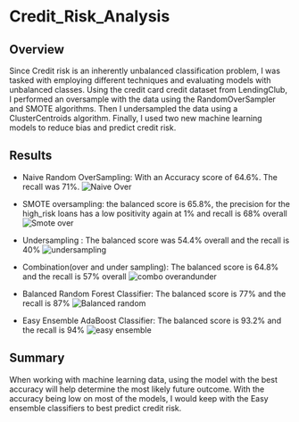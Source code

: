 # Credit_Risk_Analysis
 
## Overview
Since Credit risk is an inherently unbalanced classification problem, I was tasked with employing different techniques and evaluating models with unbalanced classes. Using the credit card credit dataset from LendingClub,  I performed an oversample with the data using the RandomOverSampler and SMOTE algorithms. Then I undersampled the data using a ClusterCentroids algorithm. Finally, I used two new machine learning models to reduce bias and predict credit risk.
 
## Results
* Naive Random OverSampling: With an Accuracy score of 64.6%. The recall was 71%.
![Naive Over](https://user-images.githubusercontent.com/103524591/195484247-837b59f8-ce7b-4bac-8ec7-562d040e4372.png)

* SMOTE oversampling: the balanced score is 65.8%, the precision for the high_risk loans has a low positivity
again at 1% and recall is 68% overall
![Smote over](https://user-images.githubusercontent.com/103524591/195484259-88fa224c-f9f7-46da-9e63-d5c755af2c5b.png)

* Undersampling : The balanced score was 54.4% overall and the recall is 40%
![undersampling](https://user-images.githubusercontent.com/103524591/195484269-2b1c7817-824c-4ed5-be96-698136867312.png)

* Combination(over and under sampling): The balanced  score is 64.8%  and the recall is 57% overall
![combo overandunder](https://user-images.githubusercontent.com/103524591/195484281-0f4e929f-051d-49ff-bcb3-0dd485bcc1c4.png)

* Balanced Random Forest Classifier: The balanced score is 77% and the recall is 87%
![Balanced random](https://user-images.githubusercontent.com/103524591/195484296-614968e5-33cf-47d2-9a9d-ccbb85c9d5ce.png)

* Easy Ensemble AdaBoost Classifier: The balanced score is 93.2% and the recall is 94%
![easy ensemble](https://user-images.githubusercontent.com/103524591/195484303-4f866aff-f3d0-4986-8922-a99fff93c5c5.png)

## Summary
 
When working with machine learning data, using the model with the best accuracy will help determine the most likely future outcome. With the accuracy being low on most of the models, I would keep with the Easy ensemble classifiers to best predict credit risk.
